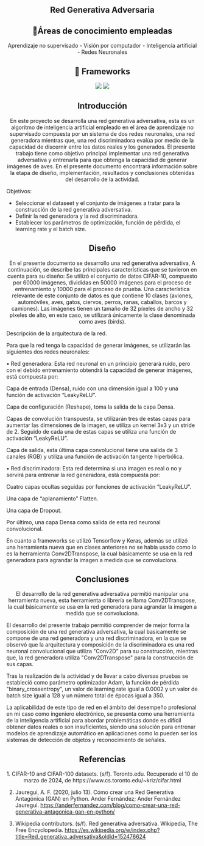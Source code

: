 <h2 align="center">Red Generativa Adversaria</h2>

<h2 align="center">🔧Áreas de conocimiento empleadas</h2>
<p align="center">
Aprendizaje no supervisado - Visión por computador - Inteligencia artificial - Redes Neuronales
</p>
<h2 align="center">🔧 Frameworks</h2>

<p align="center">
  <img src="https://img.shields.io/badge/Tensorflow-FF6F00?style=for-the-badge&logo=Tensorflow&logoColor=white" />
  <img src="https://img.shields.io/badge/Keras-D00000?style=for-the-badge&logo=Keras&logoColor=white" />
</p>

<h2 align="center">Introducción</h2>
<p align="center">
En este proyecto se desarrolla una red generativa adversativa, esta es un algoritmo de inteligencia artificial empleado en el área de aprendizaje no supervisado compuesta por un sistema de dos redes neuronales, una red generadora mientras que, una red discriminadora evalúa por medio de la capacidad de discernir entre los datos reales y los generados. El presente trabajo tiene como objetivo principal implementar una red generativa adversativa y entrenarla para que obtenga la capacidad de generar imágenes de aves. En el presente documento encontrará información sobre la etapa de diseño, implementación, resultados y conclusiones obtenidas del desarrollo de la actividad.

Objetivos:


*   Seleccionar el dataseet y el conjunto de imágenes a tratar para la construcción de la red generativa adversativa.
*   Definir la red generadora y la red discriminadora.
*   Establecer los parámetros de optimización, función de pérdida, el learning rate y el batch size.
</p>
<h2 align="center">Diseño</h2>
<p align="center">
En el presente documento se desarrollo una red generativa adversativa, A continuación, se describe las principales características que se tuvieron en cuenta para su diseño:
Se utilizó el conjunto de datos CIFAR-10, compuesto por 60000 imágenes, divididas en 50000 imágenes para el proceso de entrenamiento y 10000 para el proceso de prueba. Una característica relevante de este conjunto de datos es que contiene 10 clases (aviones, automóviles, aves, gatos, ciervos, perros, ranas, caballos, barcos y camiones). Las imágenes tienen un tamaño de 32 píxeles de ancho y 32 píxeles de alto, en este caso, se utilizará únicamente la clase denominada como aves (birds).

Descripción de la arquitectura de la red.

Para que la red tenga la capacidad de generar imágenes, se utilizarán las siguientes dos redes neuronales:

•	Red generadora: Esta red neuronal en un principio generará ruido, pero con el debido entrenamiento obtendrá la capacidad de generar imágenes, está compuesta por:

Capa de entrada (Densa), ruido con una dimensión igual a 100 y una función de activación “LeakyReLU”.

Capa de configuración (Reshape), toma la salida de la capa Densa.

Capas de convolución transpuesta, se utilizarán tres de estas capas para aumentar las dimensiones de la imagen, se utiliza un kernel 3x3 y un stride de 2. Seguido de cada una de estas capas se utiliza una función de activación “LeakyReLU”.

Capa de salida, esta última capa convolucional tiene una salida de 3 canales (RGB) y utiliza una función de activación tangente hiperbólica.

•	Red discriminadora: Esta red determina si una imagen es real o no y servirá para entrenar la red generadora, está compuesta por:

Cuatro capas ocultas seguidas por funciones de activación “LeakyReLU”.

Una capa de “aplanamiento” Flatten.

Una capa de Dropout.

Por último, una capa Densa como salida de esta red neuronal convolucional.

En cuanto a frameworks se utilizó Tensorflow y Keras, además se utilizó una herramienta nueva que en clases anteriores no se había usado como lo es la herramienta Conv2DTranspose, la cual básicamente se usa en la red generadora para agrandar la imagen a medida que se convoluciona.
</p>
<h2 align="center">Conclusiones</h2>
<p align="center">
El desarrollo de la red generativa adversativa permitió manipular una herramienta nueva, esta herramienta o librería se llama Conv2DTranspose, la cual básicamente se usa en la red generadora para agrandar la imagen a medida que se convoluciona.

El desarrollo del presente trabajo permitió comprender de mejor forma la composición de una red generativa adversativa, la cual basicamente se compone de una red generadora y una red discriminadora, en la que se observó que la arquitectura y composición de la discriminadora es una red neuronal convolucional que utiliza "Conv2D" para su construcción, mientras que, la red generadora utiliza "Conv2DTranspose" para la construcción de sus capas.

Tras la realización de la actividad y de llevar a cabo diversas pruebas se estableció como parámetro optimizador Adam, la función de pérdida "binary_crossentropy", un valor de learning rate igual a 0.0002 y un valor de batch size igual a 128 y un número total de épocas igual a 350.

La aplicabilidad de este tipo de red en el ámbito del desempeño profesional en mi caso como ingeniero electrónico, se presenta como una herramienta de la inteligencia artificial para abordar problemáticas donde es difícil obtener datos reales o son insuficientes, siendo una solución para entrenar modelos de aprendizaje automático en aplicaciones como lo pueden ser los sistemas de detección de objetos y reconocimiento de señales.
</p>
<h2 align="center">Referencias</h2>
<p align="center">
1.   CIFAR-10 and CIFAR-100 datasets. (s/f). Toronto.edu. Recuperado el 10 de marzo de 2024, de https://www.cs.toronto.edu/~kriz/cifar.html

2.   Jauregui, A. F. (2020, julio 13). Cómo crear una Red Generativa Antagónica (GAN) en Python. Ander Fernández; Ander Fernández Jauregui. https://anderfernandez.com/blog/como-crear-una-red-generativa-antagonica-gan-en-python/

3.   Wikipedia contributors. (s/f). Red generativa adversativa. Wikipedia, The Free Encyclopedia. https://es.wikipedia.org/w/index.php?title=Red_generativa_adversativa&oldid=152476624
</p>
